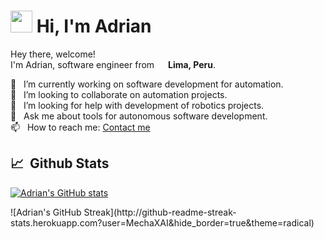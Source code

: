 # <img src="https://cdn.jsdelivr.net/gh/Th3Wall/assets-cdn/PersonalGithubReadme/HandGreet.gif" width="35px" height="35px" />&nbsp;<b>Hi, I'm Adrian</b>

<p>
<p>Hey there, welcome!</br>
  I'm Adrian, software engineer from <img src="https://img.icons8.com/fluency/48/000000/peru-circular.png" width="14px"/> <b>Lima, Peru</b>.</p>

  🔭 &nbsp; I’m currently working on software development for automation.\
  👯 &nbsp; I’m looking to collaborate on automation projects.\
  🤔 &nbsp; I’m looking for help with development of robotics projects.\
  💬 &nbsp; Ask me about tools for autonomous software development.\
  📫 &nbsp; How to reach me: <a href = "mailto:adrianxalzamora@gmail.com?subject = Contact&body = Message"> Contact me </a> 
</p>

  
## 📈 &nbsp;Github Stats ##
<span align="left">

[![Adrian's GitHub stats](https://github-readme-stats.vercel.app/api?username=MechaXAI&show_icons=true&hide_border=true&theme=radical)](https://github.com/MechaXAI/github-readme-stats)
</span>

<span align="right">
![Adrian's GitHub Streak](http://github-readme-streak-stats.herokuapp.com?user=MechaXAI&hide_border=true&theme=radical)
</span>
 
 
<!--
**MechaXAI/MechaXAI** is a ✨ _special_ ✨ repository because its `README.md` (this file) appears on your GitHub profile.

Here are some ideas to get you started:

- 🔭 I’m currently working on software development for automation
- 🌱 I’m currently learning ...
- 👯 I’m looking to collaborate on automation projects
- 🤔 I’m looking for help with development of robotics projects
- 💬 Ask me about tools for autonomous software development 
- 📫 How to reach me: adrianxalzamora@gmail.com
 

- ⚡ Fun fact: ...
-->
